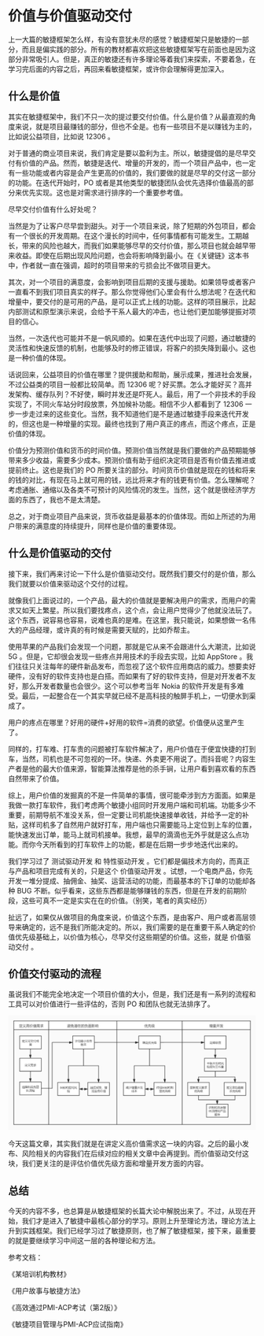 # 价值与价值驱动交付

上一大篇的敏捷框架怎么样，有没有意犹未尽的感觉？敏捷框架只是敏捷的一部分，而且是偏实践的部分。所有的教材都喜欢把这些敏捷框架写在前面也是因为这部分非常吸引人。但是，真正的敏捷还有许多理论等着我们来探索，不要着急，在学习完后面的内容之后，再回来看敏捷框架，或许你会理解得更加深入。

## 什么是价值

其实在敏捷框架中，我们不只一次的提过要交付价值。什么是价值？从最直观的角度来说，就是项目最赚钱的部分，但也不全是。也有一些项目不是以赚钱为主的，比如说公益项目，比如说 12306 。

对于普通的商业项目来说，我们肯定是要以盈利为主。所以，敏捷提倡的是尽早交付有价值的产品。然而，敏捷是迭代、增量的开发的，而一个项目产品中，也一定有一些功能或者内容是会产生更高的价值的，我们要做的就是尽早的交付这一部分的功能。在迭代开始时，PO 或者是其他类型的敏捷团队会优先选择价值最高的部分来优先实现。这也是对需求进行排序的一个重要参考值。

尽早交付价值有什么好处呢？

当然是为了让客户尽早尝到甜头。对于一个项目来说，除了短期的外包项目，都会有一个很长的开发周期。在这个漫长的时间中，任何事情都有可能发生。工期越长，带来的风险也越大，而我们如果能够尽早的交付价值，那么项目也就会越早带来收益。即使在后期出现风险问题，也会将影响降到最小。在《关键链》这本书中，作者就一直在强调，超时的项目带来的亏损会比不做项目更大。

其次，对一个项目的满意度，会影响到项目后期的支援与援助。如果领导或者客户一直看不到我们项目真实的样子。那么你觉得他们心里会有什么想法呢？在迭代和增量中，要交付的是可用的产品，是可以正式上线的功能。这样的项目展示，比起内部测试和原型演示来说，会给予干系人最大的冲击，也让他们更加能够提振对项目的信心。

当然，一次迭代也可能并不是一帆风顺的。如果在迭代中出现了问题，通过敏捷的灵活性和快速反馈的机制，也能够及时的修正错误，将客户的损失降到最小。这也是一种价值的体现。

话说回来，公益项目的价值在哪里？提供援助和帮助，展示成果，推进社会发展，不过公益类的项目一般都比较简单。而 12306 呢？好买票。怎么才能好买？高并发架构、缓存队列？不好使，瞬时并发还是吓死人。最后，用了一个非技术的手段实现了，不同火车站分时段放票，外加候补功能。相信不少人都看到了 12306 一步一步走过来的这些变化。当然，我不知道他们是不是通过敏捷手段来迭代开发的，但这也是一种增量的实现。最终也找到了用户真正的疼点，而这个疼点，正是价值的体现。

价值分为预测价值和货币的时间价值。预测价值当然就是我们要做的产品预期能够带来多少收益，需要多少成本。预测价值有助于组织决定项目是否有价值去推进或提前终止。这也是我们的 PO 所要关注的部分。时间货币价值就是现在的钱和将来的钱的对比，有现在马上就可用的钱，远比将来才有的钱更有价值。怎么理解呢？考虑通胀、通缩以及各类不可预计的风险情况的发生。当然，这个就是很经济学方面的东西了，我也不是太清楚。

总之，对于商业项目产品来说，货币收益是最基本的价值体现。而如上所述的为用户带来的满意度的持续提升，同样也是价值的重要体现。

## 什么是价值驱动的交付

接下来，我们再来讨论一下什么是价值驱动交付。既然我们要交付的是价值，那么我们就要以价值来驱动这个交付的过程。

就像我们上面说过的，一个产品，最大的价值就是要解决用户的需求，而用户的需求又如天上繁星。所以我们要找疼点，这个点，会让用户觉得少了他就没法玩了。这个东西，说容易也容易，说难也真的是难。在这里，我只能说，如果想做一名伟大的产品经理，或许真的有时候是需要天赋的，比如乔帮主。

使用苹果的产品我们会发现一个问题，那就是它从来不会跟进什么大潮流，比如说 5G 。但是，它却很会发现一些疼点并用技术的手段去实现，比如 AppStore 。我们往往只关注每年的硬件新品发布，而忽视了这个软件应用商店的威力。想要卖好硬件，没有好的软件支持也是白搭。而如果有了好的软件支持，但是对开发者不友好，那么开发者数量也会很少。这个可以参考当年 Nokia 的软件开发是有多难受。最后，一起整合在一个其实早就已经不是高科技的触屏手机上，一切便水到渠成了。

用户的疼点在哪里？好用的硬件+好用的软件=消费的欲望。价值便从这里产生了。

同样的，打车难、打车贵的问题被打车软件解决了，用户价值在于便宜快捷的打到车，当然，司机也是不可忽视的一环。快递、外卖更不用说了。而抖音呢？内容生产者是他的最大价值来源，智能算法推荐是他的杀手锏，让用户看到喜欢看的东西自然带来了价值。

综上，用户价值的发掘真的不是一件简单的事情，很可能牵涉到方方面面。如果是我做一款打车软件，我们考虑两个敏捷小组同时开发用户端和司机端。功能多少不重要，前期导航不准没关系，但一定要让司机能快速接单收钱，并给予一定的补贴，这样司机多了自然用户就好打车，用户端也只需要能马上定位到上车的位置，能快速发出订单，能马上就司机接单。我想，最早的滴滴也无外乎就是这么点功能。而你今天所看到的打车软件上的功能，都是在后期一步步地迭代出来的。

我们学习过了 测试驱动开发 和 特性驱动开发 。它们都是偏技术方向的，而真正与产品和项目完成有关的，只是这个 价值驱动开发 。试想，一个电商产品，你先开发一堆分提成、抽佣金、抽奖、运营活动的功能，而最基本的下订单的功能却各种 BUG 不断。似乎看来，这些东西都是能够赚钱的东西，但是在开发的前期阶段，这些可真不一定是实实在在的价值。（别笑，笔者的真实经历）

扯远了，如果仅从做项目的角度来说，价值这个东西，是由客户、用户或者高层领导来确定的，远不是我们所能决定的。所以，我们需要的是在重要干系人确定的价值优先级基础上，以价值为核心，尽早交付这些期望的价值。这些，就是 价值驱动交付 。

## 价值交付驱动的流程

虽说我们不能完全地决定一个项目价值的大小，但是，我们还是有一系列的流程和工具可以对价值进行一些评估的，否则 PO 和团队也就无法排序了。

![./img/311.jpg](./img/311.jpg)

今天这篇文章，其实我们就是在讲定义高价值需求这一块的内容。之后的最小发布、风险相关的内容我们在后续对应的相关文章中会再提到。而价值驱动交付这块，我们更关注的是评估价值优先级方面和增量开发方面的内容。

## 总结

今天的内容不多，也总算是从敏捷框架的长篇大论中解脱出来了。不过，从现在开始，我们才是进入了敏捷中最核心部分的学习。原则上升至理论方法，理论方法上升到实践框架。我们已经学习过了敏捷原则，也了解了敏捷框架，接下来，最重要的就是要继续学习中间这一层的各种理论和方法。

参考文档：

《某培训机构教材》

《用户故事与敏捷方法》

《高效通过PMI-ACP考试（第2版）》

《敏捷项目管理与PMI-ACP应试指南》